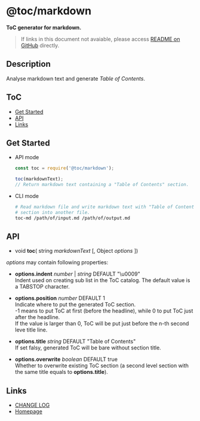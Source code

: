 #	@toc/markdown
__ToC generator for markdown.__

>	If links in this document not avaiable, please access [README on GitHub](./README.md) directly.

##  Description

Analyse markdown text and generate *Table of Contents*.

##	ToC

*	[Get Started](#get-started)
*	[API](#api)
*   [Links](#links)

##	Get Started

*   API mode
    ```javascript
    const toc = require('@toc/markdown');

    toc(markdownText);
    // Return markdown text containing a "Table of Contents" section.
    ```

*   CLI mode
    ```bash
    # Read markdown file and write markdown text with "Table of Contents" 
    # section into another file.
    toc-md /path/of/input.md /path/of/output.md
    ```

##	API

*   void __toc__( string *markdownText* [, Object *options* ])

*options* may contain following properties:
*   __options.indent__ *number* | *string* DEFAULT "\u0009"  
    Indent used on creating sub list in the ToC catalog. The default value is a TABSTOP character.

*   __options.position__ *number* DEFAULT 1  
    Indicate where to put the generated ToC section.  
    -1 means to put ToC at first (before the headline), while 0 to put ToC just after the headline.   
    If the value is larger than 0, ToC will be put just before the n-th second leve title line.

*   __options.title__ *string* DEFAULT "Table of Contents"  
    If set falsy, generated ToC will be bare without section title.
    
*   __options.overwrite__ *boolean* DEFAULT true  
    Whether to overwrite existing ToC section (a second level section with the same title equals to __options.title__).

##	Links

*	[CHANGE LOG](./CHANGELOG.md)
*	[Homepage](https://github.com/YounGoat/-toc-markdown)